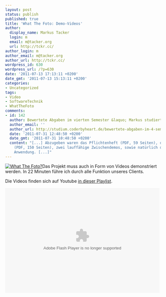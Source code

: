 ```yaml
---
layout: post
status: publish
published: true
title: 'What The Foto: Demo-Videos'
author:
  display_name: Markus Tacker
  login: m
  email: m@tacker.org
  url: http://tckr.cc/
author_login: m
author_email: m@tacker.org
author_url: http://tckr.cc/
wordpress_id: 630
wordpress_url: /?p=630
date: '2011-07-13 17:13:11 +0200'
date_gmt: '2011-07-13 15:13:11 +0200'
categories:
- Uncategorized
tags:
- Video
- SoftwareTechnik
- WhatTheFoto
comments:
- id: 142
  author: Bewertete Abgaben im vierten Semester &laquo; Markus studiert!
  author_email: ''
  author_url: http://studium.coderbyheart.de/bewertete-abgaben-im-4-semester
  date: '2011-07-31 12:48:50 +0200'
  date_gmt: '2011-07-31 10:48:50 +0200'
  content: "[...] Abzugeben waren das Pflichtenheft (PDF, 59 Seiten), das Designdokument
    (PDF, 150 Seiten), zwei lauffähige Zwischendemos, sowie natürlich die fertige
    Anwendung. [...]"
---
```

<p><a href="http://www.flickr.com/photos/tacker/sets/72157626379556132/"><img class="alignright" src="http://farm6.static.flickr.com/5236/5814600568_a78deedb78_m.jpg" alt="What The Foto?" /></a>Das Projekt muss auch in Form von Videos demonstriert werden. In 22 Minuten führe ich durch alle Funktion unseres Clients.</p>
<p>Die Videos finden sich auf Youtube <a href="http://www.youtube.com/user/markustacker#p/c/C454412188B4972B">in dieser Playlist</a>.</p>
<p><object width="500" height="340"><param name="movie" value="http://www.youtube.com/p/C454412188B4972B?version=3&hl=de_DE&fs=1"></param><param name="allowFullScreen" value="true"></param><param name="allowscriptaccess" value="always"></param><embed src="http://www.youtube.com/p/C454412188B4972B?version=3&hl=de_DE&fs=1" type="application/x-shockwave-flash" width="500" height="340" allowscriptaccess="always" allowfullscreen="true"></embed></object></p>
